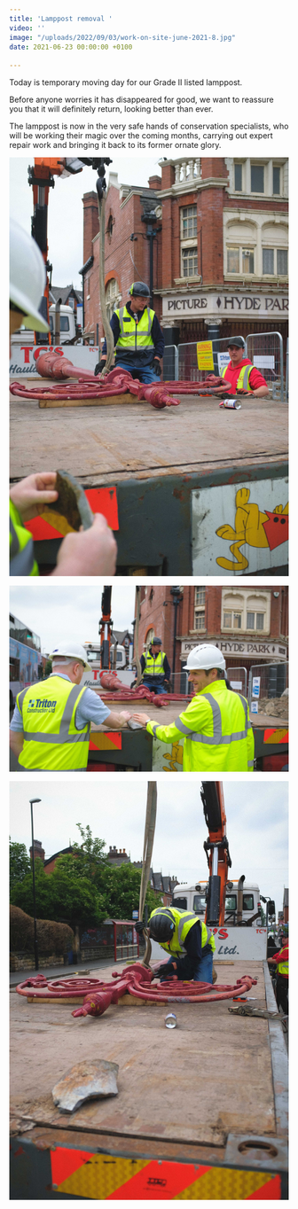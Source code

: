 ```yaml
---
title: 'Lamppost removal '
video: ''
image: "/uploads/2022/09/03/work-on-site-june-2021-8.jpg"
date: 2021-06-23 00:00:00 +0100

---
```

Today is temporary moving day for our Grade II listed lamppost.  
  
Before anyone worries it has disappeared for good, we want to reassure you that it will definitely return, looking better than ever.   
  
The lamppost is now in the very safe hands of conservation specialists, who will be working their magic over the coming months, carrying out expert repair work and bringing it back to its former ornate glory.

![](/uploads/2022/09/03/lamppost-3-credit-ollie-jenkins.jpg)

![](/uploads/2022/09/03/work-on-site-june-2021-6.jpg)

![](/uploads/2022/09/03/work-on-site-june-2021-4.jpg)
